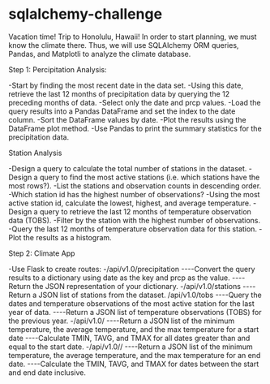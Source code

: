 # sqlalchemy-challenge

Vacation time! Trip to Honolulu, Hawaii! In order to start planning, we must know the climate there. Thus, we will use SQLAlchemy ORM queries, Pandas, and Matplotli to analyze the climate database.

Step 1: 
Percipitation Analysis:

-Start by finding the most recent date in the data set.
-Using this date, retrieve the last 12 months of precipitation data by querying the 12 preceding months of data.
-Select only the date and prcp values.
-Load the query results into a Pandas DataFrame and set the index to the date column.
-Sort the DataFrame values by date.
-Plot the results using the DataFrame plot method.
-Use Pandas to print the summary statistics for the precipitation data.


Station Analysis

-Design a query to calculate the total number of stations in the dataset.
-Design a query to find the most active stations (i.e. which stations have the most rows?).
-List the stations and observation counts in descending order.
-Which station id has the highest number of observations?
-Using the most active station id, calculate the lowest, highest, and average temperature.
-Design a query to retrieve the last 12 months of temperature observation data (TOBS).
-Filter by the station with the highest number of observations.
-Query the last 12 months of temperature observation data for this station.
-Plot the results as a histogram.


Step 2: 
Climate App

-Use Flask to create routes:
-/api/v1.0/precipitation
----Convert the query results to a dictionary using date as the key and prcp as the value.
----Return the JSON representation of your dictionary.
-/api/v1.0/stations
----Return a JSON list of stations from the dataset.
/api/v1.0/tobs
----Query the dates and temperature observations of the most active station for the last year of data.
----Return a JSON list of temperature observations (TOBS) for the previous year.
-/api/v1.0/<start>
----Return a JSON list of the minimum temperature, the average temperature, and the max temperature for a start date
----Calculate TMIN, TAVG, and TMAX for all dates greater than and equal to the start date.
-/api/v1.0/<start>/<end>
----Return a JSON list of the minimum temperature, the average temperature, and the max temperature for an end date.
----Calculate the TMIN, TAVG, and TMAX for dates between the start and end date inclusive.
